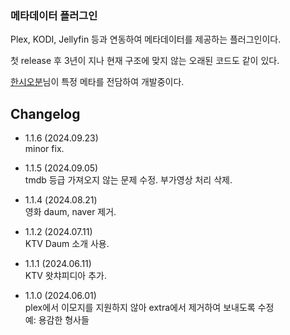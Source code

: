 ### 메타데이터 플러그인

Plex, KODI, Jellyfin 등과 연동하여 메타데이터를 제공하는 플러그인이다.


첫 release 후 3년이 지나 현재 구조에 맞지 않는 오래된 코드도 같이 있다.  


[한시오분](https://github.com/105PM)님이 특정 메타를 전담하여 개발중이다.


## Changelog
- 1.1.6 (2024.09.23)   
  minor fix.   

- 1.1.5 (2024.09.05)   
  tmdb 등급 가져오지 않는 문제 수정. 부가영상 처리 삭제.   

- 1.1.4 (2024.08.21)   
  영화 daum, naver 제거.   

- 1.1.2 (2024.07.11)   
  KTV Daum 소개 사용.   

- 1.1.1 (2024.06.11)   
  KTV 왓챠피디아 추가.   
  
- 1.1.0 (2024.06.01)   
  plex에서 이모지를 지원하지 않아 extra에서 제거하여 보내도록 수정   
  예: 용감한 형사들   